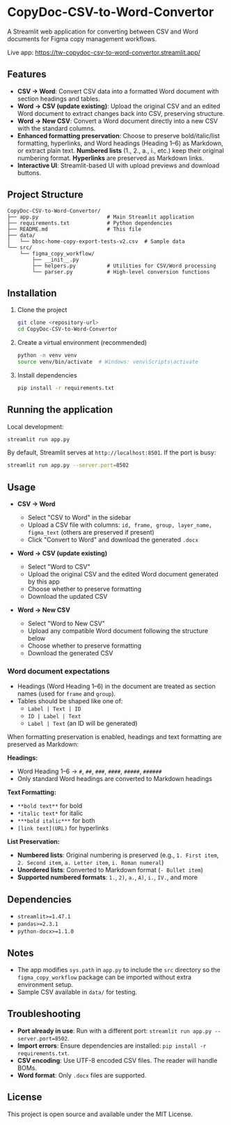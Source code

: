 # CopyDoc-CSV-to-Word-Convertor

A Streamlit web application for converting between CSV and Word documents for Figma copy management workflows.

Live app: https://tw-copydoc-csv-to-word-convertor.streamlit.app/

## Features

- **CSV → Word**: Convert CSV data into a formatted Word document with section headings and tables.
- **Word → CSV (update existing)**: Upload the original CSV and an edited Word document to extract changes back into CSV, preserving structure.
- **Word → New CSV**: Convert a Word document directly into a new CSV with the standard columns.
- **Enhanced formatting preservation**: Choose to preserve bold/italic/list formatting, hyperlinks, and Word headings (Heading 1–6) as Markdown, or extract plain text. **Numbered lists** (1., 2., a., i., etc.) keep their original numbering format. **Hyperlinks** are preserved as Markdown links.
- **Interactive UI**: Streamlit-based UI with upload previews and download buttons.

## Project Structure

```
CopyDoc-CSV-to-Word-Convertor/
├── app.py                      # Main Streamlit application
├── requirements.txt            # Python dependencies
├── README.md                   # This file
├── data/
│   └── bbsc-home-copy-export-tests-v2.csv  # Sample data
└── src/
    └── figma_copy_workflow/
        ├── __init__.py
        ├── helpers.py          # Utilities for CSV/Word processing
        └── parser.py           # High-level conversion functions
```

## Installation

1. Clone the project
   ```bash
   git clone <repository-url>
   cd CopyDoc-CSV-to-Word-Convertor
   ```

2. Create a virtual environment (recommended)
   ```bash
   python -m venv venv
   source venv/bin/activate  # Windows: venv\Scripts\activate
   ```

3. Install dependencies
   ```bash
   pip install -r requirements.txt
   ```

## Running the application

Local development:
```bash
streamlit run app.py
```

By default, Streamlit serves at `http://localhost:8501`. If the port is busy:
```bash
streamlit run app.py --server.port=8502
```

## Usage

- **CSV → Word**
  - Select "CSV to Word" in the sidebar
  - Upload a CSV file with columns: `id, frame, group, layer_name, figma_text` (others are preserved if present)
  - Click "Convert to Word" and download the generated `.docx`

- **Word → CSV (update existing)**
  - Select "Word to CSV"
  - Upload the original CSV and the edited Word document generated by this app
  - Choose whether to preserve formatting
  - Download the updated CSV

- **Word → New CSV**
  - Select "Word to New CSV"
  - Upload any compatible Word document following the structure below
  - Choose whether to preserve formatting
  - Download the generated CSV

### Word document expectations

- Headings (Word Heading 1–6) in the document are treated as section names (used for `frame` and `group`).
- Tables should be shaped like one of:
  - `Label | Text | ID`
  - `ID | Label | Text`
  - `Label | Text` (an ID will be generated)

When formatting preservation is enabled, headings and text formatting are preserved as Markdown:

**Headings:**
- Word Heading 1–6 → `#`, `##`, `###`, `####`, `#####`, `######`
- Only standard Word headings are converted to Markdown headings

**Text Formatting:**
- `**bold text**` for bold
- `*italic text*` for italic  
- `***bold italic***` for both
- `[link text](URL)` for hyperlinks

**List Preservation:**
- **Numbered lists**: Original numbering is preserved (e.g., `1. First item`, `2. Second item`, `a. Letter item`, `i. Roman numeral`)
- **Unordered lists**: Converted to Markdown format (`- Bullet item`)
- **Supported numbered formats**: `1.`, `2)`, `a.`, `A)`, `i.`, `IV.`, and more

## Dependencies

- `streamlit>=1.47.1`
- `pandas>=2.3.1`
- `python-docx>=1.1.0`

## Notes

- The app modifies `sys.path` in `app.py` to include the `src` directory so the `figma_copy_workflow` package can be imported without extra environment setup.
- Sample CSV available in `data/` for testing.

## Troubleshooting

- **Port already in use**: Run with a different port: `streamlit run app.py --server.port=8502`.
- **Import errors**: Ensure dependencies are installed: `pip install -r requirements.txt`.
- **CSV encoding**: Use UTF-8 encoded CSV files. The reader will handle BOMs.
- **Word format**: Only `.docx` files are supported.

## License

This project is open source and available under the MIT License.
